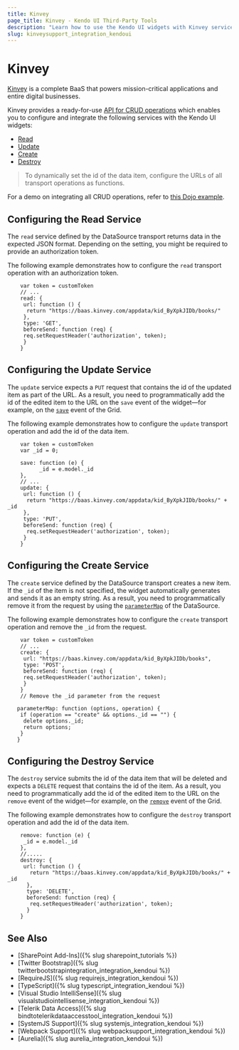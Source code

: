 ```yaml
---
title: Kinvey
page_title: Kinvey - Kendo UI Third-Party Tools
description: "Learn how to use the Kendo UI widgets with Kinvey services."
slug: kinveysupport_integration_kendoui
---
```


# Kinvey

[Kinvey](https://www.kinvey.com/) is a complete BaaS that powers mission-critical applications and entire digital businesses.

Kinvey provides a ready-for-use [API for CRUD operations](https://devcenter.kinvey.com/rest/guides/datastore#top) which enables you to configure and integrate the following services with the Kendo UI widgets:

* [Read](#read)
* [Update](#update)
* [Create](#create)
* [Destroy](#destroy)

> To dynamically set the id of the data item, configure the URLs of all transport operations as functions.

For a demo on integrating all CRUD operations, refer to [this Dojo example](https://dojo.telerik.com/iqASU).

## Configuring the Read Service

The `read` service defined by the DataSource transport returns data in the expected JSON format. Depending on the setting, you might be required to provide an authorization token.

The following example demonstrates how to configure the `read` transport operation with an authorization token.

```
    var token = customToken
    // ...
    read: {
     url: function () {
      return "https://baas.kinvey.com/appdata/kid_ByXpkJIDb/books/"
     },
     type: 'GET',
     beforeSend: function (req) {
     req.setRequestHeader('authorization', token);
     }
    }
```

## Configuring the Update Service

The `update` service expects a `PUT` request that contains the id of the updated item as part of the URL. As a result, you need to programmatically add the id of the edited item to the URL on the `save` event of the widget&mdash;for example, on the [`save`](https://docs.telerik.com/kendo-ui/api/javascript/ui/grid/events/save) event of the Grid.

The following example demonstrates how to configure the `update` transport operation and add the id of the data item.

```
    var token = customToken
    var _id = 0;

    save: function (e) {
          _id = e.model._id
    },
    // ...
    update: {
     url: function () {
      return "https://baas.kinvey.com/appdata/kid_ByXpkJIDb/books/" + _id
     },
     type: 'PUT',
     beforeSend: function (req) {
      req.setRequestHeader('authorization', token);
     }
    }
```

## Configuring the Create Service

The `create` service defined by the DataSource transport creates a new item. If the `_id` of the item is not specified, the widget automatically generates and sends it as an empty string. As a result, you need to programmatically remove it from the request by using the [`parameterMap`](https://docs.telerik.com/kendo-ui/api/javascript/data/datasource/configuration/transport.parametermap) of the DataSource.

The following example demonstrates how to configure the `create` transport operation and remove the `_id` from the request.

```
    var token = customToken
    // ...
    create: {
     url: "https://baas.kinvey.com/appdata/kid_ByXpkJIDb/books",
     type: 'POST',
     beforeSend: function (req) {
     req.setRequestHeader('authorization', token);
     }
    }
    // Remove the _id parameter from the request

   parameterMap: function (options, operation) {
    if (operation == "create" && options._id == "") {
     delete options._id;
     return options;
    }
   }
```

## Configuring the Destroy Service

The `destroy` service submits the id of the data item that will be deleted and expects a `DELETE` request that contains the id of the item. As a result, you need to programmatically add the id of the edited item to the URL on the `remove` event of the widget&mdash;for example, on the [`remove`](https://docs.telerik.com/kendo-ui/api/javascript/ui/grid/events/remove) event of the Grid.

The following example demonstrates how to configure the `destroy` transport operation and add the id of the data item.

```
    remove: function (e) {
     _id = e.model._id
    },
    //.....
    destroy: {
     url: function () {
       return "https://baas.kinvey.com/appdata/kid_ByXpkJIDb/books/" + _id
      },
      type: 'DELETE',
      beforeSend: function (req) {
       req.setRequestHeader('authorization', token);
      }
    }
```

## See Also

* [SharePoint Add-Ins]({% slug sharepoint_tutorials %})
* [Twitter Bootstrap]({% slug twitterbootstrapintegration_integration_kendoui %})
* [RequireJS]({% slug requirejs_integration_kendoui %})
* [TypeScript]({% slug typescript_integration_kendoui %})
* [Visual Studio IntelliSense]({% slug visualstudiointellisense_integration_kendoui %})
* [Telerik Data Access]({% slug bindtotelerikdataaccesstool_integration_kendoui %})
* [SystemJS Support]({% slug systemjs_integration_kendoui %})
* [Webpack Support]({% slug webpacksupport_integration_kendoui %})
* [Aurelia]({% slug aurelia_integration_kendoui %})
